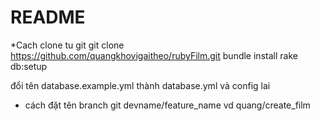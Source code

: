 # README

*Cach clone tu git
git clone https://github.com/quangkhovigaitheo/rubyFilm.git
bundle install
rake db:setup

đổi tên database.example.yml thành database.yml và config lai

* cách đặt tên branch git
devname/feature_name
vd quang/create_film

